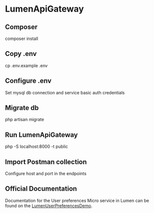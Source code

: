# LumenApiGateway

## Composer

composer install

## Copy .env

cp .env.example .env

## Configure .env

Set mysql db connection and service basic auth credentials

## Migrate db

php artisan migrate

## Run LumenApiGateway

php -S localhost:8000 -t public

## Import Postman collection

Configure host and port in the endpoints

## Official Documentation

Documentation for the User preferences Micro service in Lumen can be found on the [LumenUserPreferencesDemo](https://github.com/Dipenduroy/LumenUserPreferencesDemo).
